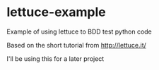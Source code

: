 lettuce-example
===============

Example of using lettuce to BDD test python code

Based on the short tutorial from http://lettuce.it/

I'll be using this for a later project
